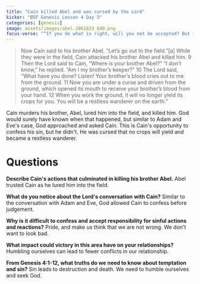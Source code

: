 ```yaml
---
title: "Cain killed Abel and was cursed by the Lord"
kicker: "BSF Genesis Lesson 4 Day 3"
categories: [genesis]
image: assets/images/abel-2061823_640.png
focus-verse: "“If you do what is right, will you not be accepted? But if you do not do what is right, sin is crouching at your door; it desires to have you, but you must rule over it.” – Genesis 4:7"
---
```


> Now Cain said to his brother Abel, “Let’s go out to the field.”[a] While they were in the field, Cain attacked his brother Abel and killed him.
> 9 Then the Lord said to Cain, “Where is your brother Abel?”
> “I don’t know,” he replied. “Am I my brother’s keeper?”
> 10 The Lord said, “What have you done? Listen! Your brother’s blood cries out to me from the ground. 11 Now you are under a curse and driven from the ground, which opened its mouth to receive your brother’s blood from your hand. 12 When you work the ground, it will no longer yield its crops for you. You will be a restless wanderer on the earth.”

Cain murders his brother, Abel, lured him into the field, and killed him. God would surely have known when that happened, but similar to Adam and Eve's case, God approached and asked Cain. This is Cain's opportunity to confess his sin, but he didn't. He was cursed that no crops will yield and became a restless wanderer.

# Questions

**Describe Cain's actions that culminated in killing his brother Abel.** Abel trusted Cain as he lured him into the field.

**What do you notice about the Lord's conversation with Cain?** Similar to the conversation with Adam and Eve, God allowed Cain to confess before judgement.

**Why is it difficult to confess and accept responsibility for sinful actions and reactions?** Pride, and make us think that we are not wrong. We don't want to look bad.

**What impact could victory in this area have on your relationships?** Humbling ourselves can lead to fewer conflicts in our relationship.

**From Genesis 4:1-12, what truths do we need to know about temptation and sin?** Sin leads to destruction and death. We need to humble ourselves and seek God.
